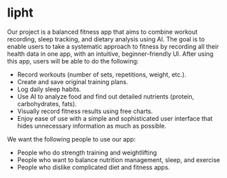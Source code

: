 # lipht

Our project is a balanced fitness app that aims to combine workout recording, sleep
tracking, and dietary analysis using AI. The goal is to enable users to take a systematic
approach to fitness by recording all their health data in one app, with an intuitive,
beginner-friendly UI. After using this app, users will be able to do the following:
- Record workouts (number of sets, repetitions, weight, etc.).
- Create and save original training plans.
- Log daily sleep habits.
- Use AI to analyze food and find out detailed nutrients (protein, carbohydrates, fats).
- Visually record fitness results using free charts.
- Enjoy ease of use with a simple and sophisticated user interface that hides
unnecessary information as much as possible.

We want the following people to use our app:
- People who do strength training and weightlifting
- People who want to balance nutrition management, sleep, and exercise
- People who dislike complicated diet and fitness apps.